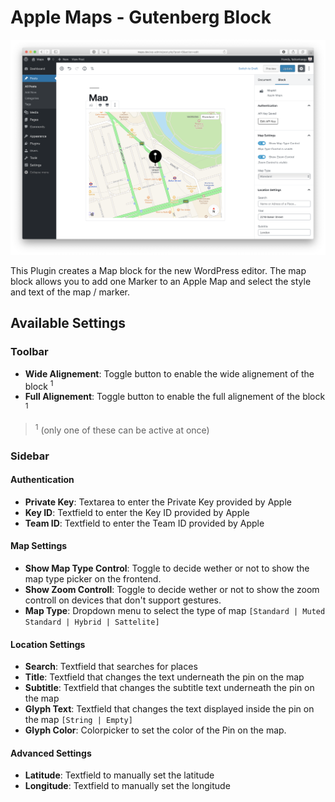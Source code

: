 # Apple Maps - Gutenberg Block

![Apple Maps Gutenberg Block inside the Gutenberg Editor](screenshot.png)

This Plugin creates a Map block for the new WordPress editor. The map block allows you to add one Marker to an Apple Map and select the style and text of the map / marker.

## Available Settings

### Toolbar

- **Wide Alignement**: Toggle button to enable the wide alignement of the block <sup>1</sup>
- **Full Alignement**: Toggle button to enable the full alignement of the block <sup>1</sup>

> <sup>1</sup> (only one of these can be active at once)

### Sidebar

#### Authentication

- **Private Key**: Textarea to enter the Private Key provided by Apple
- **Key ID**: Textfield to enter the Key ID provided by Apple
- **Team ID**: Textfield to enter the Team ID provided by Apple

#### Map Settings

- **Show Map Type Control**: Toggle to decide wether or not to show the map type picker on the frontend.
- **Show Zoom Controll**: Toggle to decide wether or not to show the zoom controll on devices that don't support gestures.
- **Map Type**: Dropdown menu to select the type of map `[Standard | Muted Standard | Hybrid | Sattelite]`

#### Location Settings

- **Search**: Textfield that searches for places
- **Title**: Textfield that changes the text underneath the pin on the map
- **Subtitle**: Textfield that changes the subtitle text underneath the pin on the map
- **Glyph Text**: Textfield that changes the text displayed inside the pin on the map `[String | Empty]`
- **Glyph Color**: Colorpicker to set the color of the Pin on the map.

#### Advanced Settings
- **Latitude**: Textfield to manually set the latitude 
- **Longitude**: Textfield to manually set the longitude 
